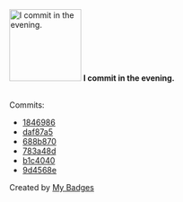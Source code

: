 <img src="https://my-badges.github.io/my-badges/evening-commits.png" alt="I commit in the evening." title="I commit in the evening." width="128">
<strong>I commit in the evening.</strong>
<br><br>

Commits:

- <a href="https://github.com/mmichie/m28/commit/18469867036da8ce463cc166a3e9c62079756716">1846986</a>
- <a href="https://github.com/mmichie/m28/commit/daf87a5763d069a2039c391712a37ffb94f3aa2c">daf87a5</a>
- <a href="https://github.com/mmichie/dotfiles/commit/688b870a0e6e65c229620c9d16993202c2637d95">688b870</a>
- <a href="https://github.com/mmichie/dotfiles/commit/783a48dfe0d0dc4f307280a745631bef4bc68eb4">783a48d</a>
- <a href="https://github.com/mmichie/m28/commit/b1c4040f47fdac6857401821f82cdf6eac7dff31">b1c4040</a>
- <a href="https://github.com/mmichie/m28/commit/9d4568eab3dc55cd05f465771241217587ea3c11">9d4568e</a>


Created by <a href="https://github.com/my-badges/my-badges">My Badges</a>